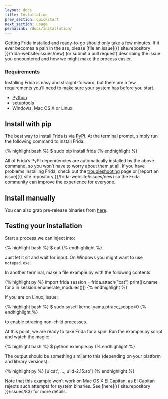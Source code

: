 ```yaml
---
layout: docs
title: Installation
prev_section: quickstart
next_section: usage
permalink: /docs/installation/
---
```


Getting Frida installed and ready-to-go should only take a few minutes. If it
ever becomes a pain in the ass, please [file an
issue]({{ site.repository }}/frida-website/issues/new) (or submit a pull request)
describing the issue you encountered and how we might make the process easier.

### Requirements

Installing Frida is easy and straight-forward, but there are a few requirements
you’ll need to make sure your system has before you start.

- [Python](http://python.org/)
- [setuptools](https://pypi.python.org/pypi/setuptools)
- Windows, Mac OS X or Linux

## Install with pip

The best way to install Frida is via
[PyPI](https://pypi.python.org/pypi/frida). At the terminal prompt,
simply run the following command to install Frida:

{% highlight bash %}
$ sudo pip install frida
{% endhighlight %}

All of Frida’s PyPI dependencies are automatically installed by the above
command, so you won’t have to worry about them at all. If you have problems
installing Frida, check out the [troubleshooting](../troubleshooting/) page or
[report an issue]({{ site.repository }}/frida-website/issues/new) so the Frida
community can improve the experience for everyone.

## Install manually

You can also grab pre-release binaries from [here](http://build.frida.re/frida/).

## Testing your installation

Start a process we can inject into:

{% highlight bash %}
$ cat
{% endhighlight %}

Just let it sit and wait for input. On Windows you might want to use
`notepad.exe`.

In another terminal, make a file example.py with the following contents:

{% highlight py %}
import frida
session = frida.attach("cat")
print([x.name for x in session.enumerate_modules()])
{% endhighlight %}

If you are on Linux, issue:

{% highlight bash %}
$ sudo sysctl kernel.yama.ptrace_scope=0
{% endhighlight %}

to enable ptracing non-child processes.

At this point, we are ready to take Frida for a spin! Run the example.py
script and watch the magic:

{% highlight bash %}
$ python example.py
{% endhighlight %}

The output should be something similar to this (depending on your platform
and library versions):

{% highlight py %}
[u'cat', …, u'ld-2.15.so']
{% endhighlight %}

Note that this example won’t work on Mac OS X El Capitan, as El Capitan rejects such attempts for system binaries. See [here]({{ site.repository }}/issues/83) for more details.
